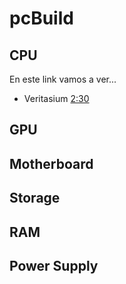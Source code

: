 # pcBuild

## CPU
En este link vamos a ver...
- Veritasium [2:30](https://www.youtube.com/watch?v=YMPzDiraNnA#t=2m30s)

## GPU

## Motherboard

## Storage

## RAM

## Power Supply
